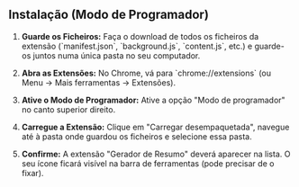 ## Instalação (Modo de Programador)

1. **Guarde os Ficheiros:** Faça o download de todos os ficheiros da extensão (\`manifest.json\`, \`background.js\`, \`content.js\`, etc.) e guarde-os juntos numa única pasta no seu computador.

2. **Abra as Extensões:** No Chrome, vá para \`chrome://extensions\` (ou Menu -> Mais ferramentas -> Extensões).

3. **Ative o Modo de Programador:** Ative a opção "Modo de programador" no canto superior direito.

4. **Carregue a Extensão:** Clique em "Carregar desempaquetada", navegue até à pasta onde guardou os ficheiros e selecione essa pasta.

5. **Confirme:** A extensão "Gerador de Resumo" deverá aparecer na lista. O seu ícone ficará visível na barra de ferramentas (pode precisar de o fixar).
